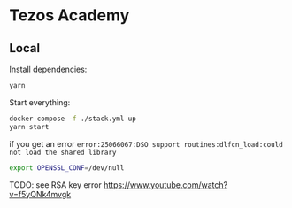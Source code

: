 # Tezos Academy

## Local

Install dependencies:

```sh
yarn
```

Start everything:

```sh
docker compose -f ./stack.yml up
yarn start
```

if you get an error `error:25066067:DSO support routines:dlfcn_load:could not load the shared library`

```sh
export OPENSSL_CONF=/dev/null
```

TODO: see RSA key error https://www.youtube.com/watch?v=f5yQNk4mvgk

